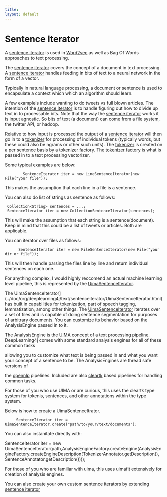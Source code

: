 ```yaml
---
title: 
layout: default
---
```



Sentence Iterator
=================================


A [sentence iterator](../doc/org/deeplearning4j/word2vec/sentenceiterator/SentenceIterator.html) is used in [Word2vec](../word2vec.html) as well as Bag Of Words approaches to text processing.



The [sentence iterator](../doc/org/deeplearning4j/word2vec/SentenceIterator.html) covers the concept of a document in text processing. A [sentence iterator](../doc/org/deeplearning4j/word2vec/sentenceiterator/SentenceIterator.html) handles feeding in bits of text to a neural network in the form of a vector.

Typically in natural language processing, a document or sentence is used to encapsulate a context which which an algorithm should learn.

A few examplels include wanting to do tweets vs full blown articles. The intention of the [sentence iterator](../org/deeplearning4j/word2vec/sentenceiterator/SentenceIterator.html) is to handle figuring out how to divide up text in to processable bits. Note that the way the [sentence iterator](../doc/org/deeplearning4j/word2vec/SentenceIterator.html) works it is input agnostic. So bits of text (a document) can come from a file system, the twitter API, 
or hadoop.


Relative to how input is processed the output of a [sentence iterator](../doc/org/deeplearning4j/word2vec/sentenceiterator/SentenceIterator.html) will then go in to a [tokenizer](../org/deeplearning4j/word2vec/tokenizer/Tokenizer.html) for processing of individual tokens (typically words, but these could also be ngrams or other such units). The [tokenizer](../doc/org/deeplearning4j/word2vec/tokenizer/Tokenizer.html) is created on a per sentence basis by a [tokenizer factory](../doc/org/deeplearning4j/word2vec/tokenizer/TokenizerFactory.html). The [tokenizer factory](../doc/org/deeplearning4j/word2vec/tokenizer/TokenizerFactory.html) is 
what is passed in to a text processing vectorizer. 


Some typical examples are below:

            SentenceIterator iter = new LineSentenceIterator(new File("your file"));

This makes the assumption that each line in a file is a sentence.



You can also do list of strings as sentence as follows:

     Collection<String> sentences = ...;
     SentenceIterator iter = new CollectionSentenceIterator(sentences);

This will make the assumption that each string is a sentence(document). Keep in mind that this could be a list of tweets or articles. Both are applicable.


You can iterator over files as follows:

          
          SentenceIterator iter = new FileSentenceIterator(new File("your dir or file"));

This will then handle parsing the files line by line and return individual sentences on each one.


For anything complex, I would highly reccomend an actual machine learning level pipeline, this is represented by the [UimaSentenceIterator](../doc/org/deeplearning4j/text/sentenceiterator/UimaSentenceIterator.html).

The UimaSentenceIterator](../doc/org/deeplearning4j/text/sentenceiterator/UimaSentenceIterator.html) has built in capabilities for tokenization, part of speech tagging, lemmatization, among other things. The [UimaSentenceIterator](../doc/org/deeplearning4j/text/sentenceiterator/UimaSentenceIterator.html) iterates over a set of files and is capable of doing sentence segmentation for purposes of arbitrary documents. You can customize its behavior based on the AnalysisEngine passed in to it.

The AnalysisEngine is the [UIMA](http://uima.apache.org/) concept of a text processing pipeline. DeepLearning4j comes with some standard analysis engines for all of these common tasks

allowing you to customize what text is being passed in and what you want your concept of a sentence to be. The AnalysisEngines are thread safe versions of

the [opennlp](http://opennlp.apache.org/) pipelines. Included are also [cleartk](http://cleartk.googlecode.com/) based pipelines for handling common tasks.

For those of you who use UIMA or are curious, this uses the cleartk type system for tokenis, sentences, and other annotations within the type system.


Below is how to create a UimaSentenceItrator.

         SentenceIterator iter = UimaSentenceIterator.create("path/to/your/text/documents");

You can also instanitate directly with:

  SentenceIterator iter = new UimaSentenceIterator(path,AnalysisEngineFactory.createEngine(AnalysisEngineFactory.createEngineDescription(TokenizerAnnotator.getDescription(), SentenceAnnotator.getDescription())));


For those of you who are familiar with uima, this uses uimafit extensively for creation of analysis engines.



You can also create your own custom sentence iterators by extending [sentence iterator](../doc/org/deeplearning4j/word2vec/sentenceiterator/BaseSentenceIterator.html)

